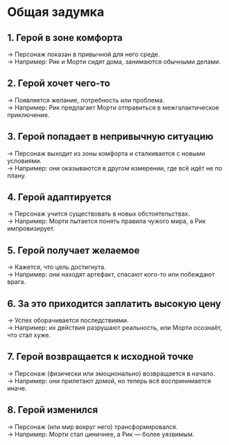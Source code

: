 # Общая задумка
## **1. Герой в зоне комфорта**
→ Персонаж показан в привычной для него среде.  
→ Например: Рик и Морти сидят дома, занимаются обычными делами.

## **2. Герой хочет чего-то**
→ Появляется желание, потребность или проблема.  
→ Например: Рик предлагает Морти отправиться в межгалактическое приключение.

## **3. Герой попадает в непривычную ситуацию**
→ Персонаж выходит из зоны комфорта и сталкивается с новыми условиями.  
→ Например: они оказываются в другом измерении, где всё идёт не по плану.

## **4. Герой адаптируется**
→ Персонаж учится существовать в новых обстоятельствах.  
→ Например: Морти пытается понять правила чужого мира, а Рик импровизирует.

## **5. Герой получает желаемое**
→ Кажется, что цель достигнута.  
→ Например: они находят артефакт, спасают кого-то или побеждают врага.

## **6. За это приходится заплатить высокую цену**
→ Успех оборачивается последствиями.  
→ Например: их действия разрушают реальность, или Морти осознаёт, что стал хуже.

## **7. Герой возвращается к исходной точке**
→ Персонаж (физически или эмоционально) возвращается в начало.  
→ Например: они прилетают домой, но теперь всё воспринимается иначе.

## **8. Герой изменился**
→ Персонаж (или мир вокруг него) трансформировался.  
→ Например: Морти стал циничнее, а Рик — более уязвимым.